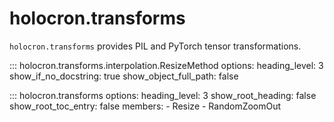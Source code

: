 # holocron.transforms

`holocron.transforms` provides PIL and PyTorch tensor transformations.

::: holocron.transforms.interpolation.ResizeMethod
    options:
        heading_level: 3
        show_if_no_docstring: true
        show_object_full_path: false


::: holocron.transforms
    options:
        heading_level: 3
        show_root_heading: false
        show_root_toc_entry: false
        members:
            - Resize
            - RandomZoomOut
